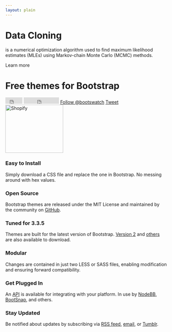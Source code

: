 ```yaml
---
layout: plain
---
```


<div class="jumbotron">
<h1 class="title">Data Cloning</h1>
<p>is a numerical optimization algorithm used to find
maximum likelihood estimates (MLEs) using 
Markov-chain Monte Carlo (MCMC) methods.</p>
<p><a class="btn btn-primary">Learn more</a></p>
</div>

<div class="splash">
<div class="container">

<div class="row">
<div class="col-lg-12">
<!-- <div><img class="logo" src="assets/img/logo.png"></div> -->
<h1>Free themes for Bootstrap</h1>
<div id="social">
<span>
<iframe id="gh-fork" src="https://ghbtns.com/github-btn.html?user=thomaspark&repo=bootswatch&type=fork" allowtransparency="true" frameborder="0" scrolling="0" width="53" height="20"></iframe>
<iframe id="gh-star" src="https://ghbtns.com/github-btn.html?user=thomaspark&repo=bootswatch&type=watch&count=true" allowtransparency="true" frameborder="0" scrolling="0" width="110" height="20"></iframe>
</span>
<span>
<a href="https://twitter.com/bootswatch" class="twitter-follow-button" data-show-count="false" data-show-screen-name="true">Follow @bootswatch</a>
<a href="https://twitter.com/share" class="twitter-share-button" data-url="http://bootswatch.com" data-via="bootswatch">Tweet</a>
</span>
</div>
<div class="row">
<div class="col-md-6 col-md-offset-3">
<div class="sponsor">
<a href="http://www.shopify.com/?ref=bootswatch" target="_blank" onclick="_gaq.push(['_trackEvent', 'banner', 'click', 'shopify']);">
<img src="assets/img/shopify.png" alt="Shopify" width="180" height="150" onload="_gaq.push(['_trackEvent', 'banner', 'impression', 'shopify']);">
</a>
</div>
</div>
</div>
</div>
</div>

</div>
</div>

<div class="section-tout">
<div class="container">

<div class="row">
<div class="col-lg-4 col-sm-6">
<h3><i class="fa fa-file-o"></i> Easy to Install</h3>
<p>Simply download a CSS file and replace the one in Bootstrap. No messing around with hex values.</p>
</div>
<div class="col-lg-4 col-sm-6">
<h3><i class="fa fa-github"></i> Open Source</h3>
<p>Bootstrap themes are released under the MIT License and maintained by the community on <a target="_blank" href="https://github.com/thomaspark/bootswatch">GitHub</a>.</p>
</div>
<div class="col-lg-4 col-sm-6">
<h3><i class="fa fa-wrench"></i> Tuned for 3.3.5</h3>
<p>Themes are built for the latest version of Bootstrap. <a href="2/">Version 2</a> and <a target="_blank" href="https://github.com/thomaspark/bootswatch/tags">others</a> are also available to download.</p>
</div>
<div class="col-lg-4 col-sm-6">
<h3><i class="fa fa-cogs"></i> Modular</h3>
<p>Changes are contained in just two LESS or SASS files, enabling modification and ensuring forward compatibility.</p>
</div>
<div class="col-lg-4 col-sm-6">
<h3><i class="fa fa-cloud"></i> Get Plugged In</h3>
<p>An <a href="./help/#api">API</a> is available for integrating with your platform. In use by <a href="https://nodebb.org/" target="_blank">NodeBB</a>, <a href="http://yabdab.com/stacks/bootsnap" target="_blank">BootSnap</a>, and others.</p>
</div>
<div class="col-lg-4 col-sm-6">
<h3><i class="fa fa-bullhorn"></i> Stay Updated</h3>
<p>Be notified about updates by subscribing via <a href="http://feeds.feedburner.com/bootswatch">RSS feed</a>, <a href="http://feedburner.google.com/fb/a/mailverify?uri=bootswatch&amp;loc=en_US">email</a>, or <a href="http://news.bootswatch.com" onclick="pageTracker._link(this.href); return false;">Tumblr</a>.</p>
</div>
</div>

</div>
</div>
